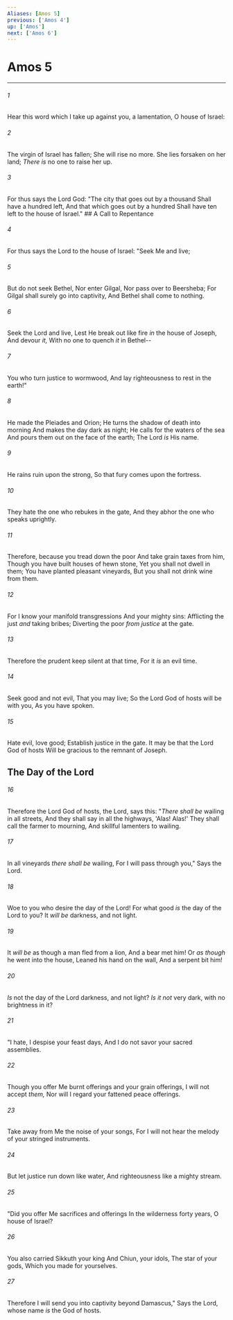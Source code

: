 ```yaml
---
Aliases: [Amos 5]
previous: ['Amos 4']
up: ['Amos']
next: ['Amos 6']
---
```

# Amos 5

***


###### 1 
Hear this word which I take up against you, a lamentation, O house of Israel: 

###### 2 
The virgin of Israel has fallen; She will rise no more. She lies forsaken on her land; _There is_ no one to raise her up. 

###### 3 
For thus says the Lord God: "The city that goes out by a thousand Shall have a hundred left, And that which goes out by a hundred Shall have ten left to the house of Israel." ## A Call to Repentance 

###### 4 
For thus says the Lord to the house of Israel: "Seek Me and live; 

###### 5 
But do not seek Bethel, Nor enter Gilgal, Nor pass over to Beersheba; For Gilgal shall surely go into captivity, And Bethel shall come to nothing. 

###### 6 
Seek the Lord and live, Lest He break out like fire _in_ the house of Joseph, And devour _it,_ With no one to quench _it_ in Bethel-- 

###### 7 
You who turn justice to wormwood, And lay righteousness to rest in the earth!" 

###### 8 
He made the Pleiades and Orion; He turns the shadow of death into morning And makes the day dark as night; He calls for the waters of the sea And pours them out on the face of the earth; The Lord _is_ His name. 

###### 9 
He rains ruin upon the strong, So that fury comes upon the fortress. 

###### 10 
They hate the one who rebukes in the gate, And they abhor the one who speaks uprightly. 

###### 11 
Therefore, because you tread down the poor And take grain taxes from him, Though you have built houses of hewn stone, Yet you shall not dwell in them; You have planted pleasant vineyards, But you shall not drink wine from them. 

###### 12 
For I know your manifold transgressions And your mighty sins: Afflicting the just _and_ taking bribes; Diverting the poor _from justice_ at the gate. 

###### 13 
Therefore the prudent keep silent at that time, For it _is_ an evil time. 

###### 14 
Seek good and not evil, That you may live; So the Lord God of hosts will be with you, As you have spoken. 

###### 15 
Hate evil, love good; Establish justice in the gate. It may be that the Lord God of hosts Will be gracious to the remnant of Joseph.

## The Day of the Lord 

###### 16 
Therefore the Lord God of hosts, the Lord, says this: "_There shall be_ wailing in all streets, And they shall say in all the highways, 'Alas! Alas!' They shall call the farmer to mourning, And skillful lamenters to wailing. 

###### 17 
In all vineyards _there shall be_ wailing, For I will pass through you," Says the Lord. 

###### 18 
Woe to you who desire the day of the Lord! For what good _is_ the day of the Lord to you? It _will be_ darkness, and not light. 

###### 19 
It _will be_ as though a man fled from a lion, And a bear met him! Or _as though_ he went into the house, Leaned his hand on the wall, And a serpent bit him! 

###### 20 
_Is_ not the day of the Lord darkness, and not light? _Is it not_ very dark, with no brightness in it? 

###### 21 
"I hate, I despise your feast days, And I do not savor your sacred assemblies. 

###### 22 
Though you offer Me burnt offerings and your grain offerings, I will not accept _them,_ Nor will I regard your fattened peace offerings. 

###### 23 
Take away from Me the noise of your songs, For I will not hear the melody of your stringed instruments. 

###### 24 
But let justice run down like water, And righteousness like a mighty stream. 

###### 25 
"Did you offer Me sacrifices and offerings In the wilderness forty years, O house of Israel? 

###### 26 
You also carried Sikkuth your king And Chiun, your idols, The star of your gods, Which you made for yourselves. 

###### 27 
Therefore I will send you into captivity beyond Damascus," Says the Lord, whose name _is_ the God of hosts.
